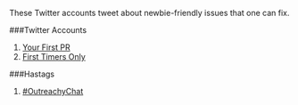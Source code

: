 These Twitter accounts tweet about newbie-friendly issues that one can fix.

###Twitter Accounts

1. [Your First PR](https://twitter.com/yourfirstpr)
2. [First Timers Only](https://twitter.com/first_tmrs_only)

###Hastags
1. [#OutreachyChat](https://twitter.com/hashtag/OutreachyChat?s=09)
